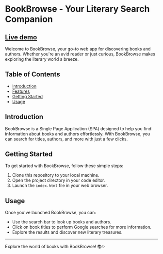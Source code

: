 # BookBrowse - Your Literary Search Companion
[Live demo](https://alex-trotman.github.io/book-browse/)
---
Welcome to BookBrowse, your go-to web app for discovering books and authors. Whether you're an avid reader or just curious, BookBrowse makes exploring the literary world a breeze.

## Table of Contents

- [Introduction](#introduction)
- [Features](#features)
- [Getting Started](#getting-started)
- [Usage](#usage)

## Introduction

BookBrowse is a Single Page Application (SPA) designed to help you find information about books and authors effortlessly. With BookBrowse, you can search for titles, authors, and more with just a few clicks.

## Getting Started

To get started with BookBrowse, follow these simple steps:

1. Clone this repository to your local machine.
2. Open the project directory in your code editor.
3. Launch the `index.html` file in your web browser.

## Usage

Once you've launched BookBrowse, you can:

- Use the search bar to look up books and authors.
- Click on book titles to perform Google searches for more information.
- Explore the results and discover new literary treasures.

---

Explore the world of books with BookBrowse! 📚✨
